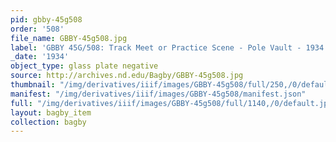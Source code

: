```yaml
---
pid: gbby-45g508
order: '508'
file_name: GBBY-45g508.jpg
label: 'GBBY 45G/508: Track Meet or Practice Scene - Pole Vault - 1934'
_date: '1934'
object_type: glass plate negative
source: http://archives.nd.edu/Bagby/GBBY-45g508.jpg
thumbnail: "/img/derivatives/iiif/images/GBBY-45g508/full/250,/0/default.jpg"
manifest: "/img/derivatives/iiif/images/GBBY-45g508/manifest.json"
full: "/img/derivatives/iiif/images/GBBY-45g508/full/1140,/0/default.jpg"
layout: bagby_item
collection: bagby
---
```

